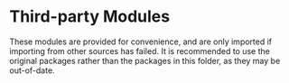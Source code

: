 # Third-party Modules

These modules are provided for convenience, and are only imported if importing from other sources has failed. It is recommended to use the original packages rather than the packages in this folder, as they may be out-of-date.

